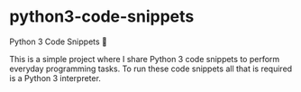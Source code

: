 # python3-code-snippets
Python 3 Code Snippets :snake:

This is a simple project where I share Python 3 code snippets to perform everyday programming tasks.
To run these code snippets all that is required is a Python 3 interpreter.
